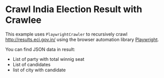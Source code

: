 # Crawl India Election Result with Crawlee

This example uses `PlaywrightCrawler` to recursively crawl http://results.eci.gov.in/ using the browser automation library [Playwright](https://playwright.dev).

You can find JSON data in result:

- List of party with total winnig seat
- List of candidates
- list of city with candidate
